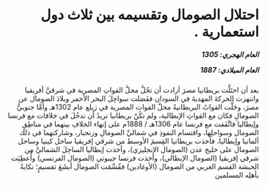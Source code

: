 <h1 dir="rtl">احتلال الصومال وتقسيمه بين ثلاث دول استعمارية .</h1>

<h5 dir="rtl">العام الهجري:  1305

العام الميلادي: 1887

</h5>

<p dir="rtl">بعد أن احتَلَّت بريطانيا مصرَ أرادت أن تحُلَّ محلَّ القواتِ المصرية في شرقيَّ أفريقيا وانتهزت الحركةَ المهديةَ في السودان ففَصَلت سواحِلَ البحر الأحمر وبلادَ الصومال عن مصرَ، وحَلَّت القواتُ البريطانيةُ محلَّ القوات المصرية في زيلع عام 1302هـ وأمَّا جنوبيُّ الصومالِ فكان مع القواتِ الإيطالية، ولم تكُنْ بريطانيا تريدُ أن تدخُلَ في خلافات مع فرنسا وإيطاليا فاتَّفَقت مع فرنسا عام 1306هـ / 1888م على إنهاء الخلافِ بينهما في مناطِقِ الصومال وسواحلِها، واقتسام النفوذِ في شماليِّ الصومالِ وزنجبار، وشاركتهما في ذلك ألمانيا وإيطاليا، فأخذت بريطانيا القِسمَ الأوسط من شرقي إفريقيا ساحل كينيا وساحل الصومال على خليج عدن (الصومال الإنجليزي)، وأخذت إيطاليا الساحِلَ الشماليَّ مِن شرقي إفريقيا (الصومال الإيطالي)، وأخذت فرنسا جيبوتي (الصومال الفرنسي) وأُعطِيَت الحبشة القسم الغربي من الصومال (الأوغادين) فقُسِّمَت الصومال أبشَعَ تقسيمٍ؛ نكايةً بأهلِه المسلمين</p></br>
